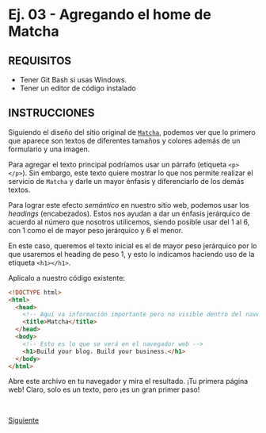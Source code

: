 # Ej. 03 - Agregando el home de Matcha

## REQUISITOS
- Tener Git Bash si usas Windows.
- Tener un editor de código instalado

## INSTRUCCIONES

Siguiendo el diseño del sitio original de [`Matcha`](https://bedu-fef.netlify.app/),
podemos ver que lo primero que aparece son textos de diferentes tamaños y
colores además de un formulario y una imagen.

Para agregar el texto principal podríamos usar un párrafo (etiqueta `<p></p>`).
Sin embargo, este texto quiere mostrar lo que nos permite realizar el servicio
de `Matcha` y darle un mayor énfasis y diferenciarlo de los demás textos.

Para lograr este efecto _semántico_ en nuestro sitio web, podemos usar los
_headings_ (encabezados). Estos nos ayudan a dar un énfasis jerárquico de
acuerdo al número que nosotros utilicemos, siendo posible usar del 1 al 6,
con 1 como el de mayor peso jerárquico y 6 el menor.

En este caso, queremos el texto inicial es el de mayor peso jerárquico por lo
que usaremos el heading de peso 1, y esto lo indicamos haciendo uso de la
etiqueta `<h1></h1>`.

Aplicalo a nuestro código existente:

```html
<!DOCTYPE html>
<html>
  <head>
    <!-- Aquí va información importante pero no visible dentro del navegador -->
    <title>Matcha</title>
  </head>
  <body>
    <!-- Esto es lo que se verá en el navegador web -->
    <h1>Build your blog. Build your business.</h1>
  </body>
</html>
```

Abre este archivo en tu navegador y mira el resultado. ¡Tu primera página web!
Claro, solo es un texto, pero ¡es un gran primer paso!

<br/>

[Siguiente](../reto-01/README.md)